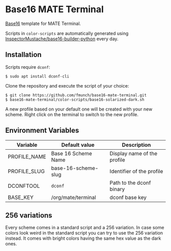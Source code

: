 # Base16 MATE Terminal

[Base16](https://github.com/chriskempson/base16) template for MATE Terminal.

Scripts in `color-scripts` are automatically generated using
[InspectorMustache/base16-builder-python](https://github.com/InspectorMustache/base16-builder-python) every day.

## Installation

Scripts require `dconf`:

```shell
$ sudo apt install dconf-cli
```

Clone the repository and execute the script of your choice:

```shell
$ git clone https://github.com/fmunch/base16-mate-terminal.git
$ base16-mate-terminal/color-scripts/base16-solarized-dark.sh
```

A new profile based on your default one will be created with your new scheme. Right click on the terminal to switch to
the new profile.

## Environment Variables

| Variable     | Default value       | Description                 |
|--------------|---------------------|-----------------------------|
| PROFILE_NAME | Base 16 Scheme Name | Display name of the profile |
| PROFILE_SLUG | base-16-scheme-slug | Identifier of the profile   |
| DCONFTOOL    | `dconf`             | Path to the dconf binary    |
| BASE_KEY     | /org/mate/terminal  | dconf base key              |

## 256 variations

Every scheme comes in a standard script and a 256 variation. In case some colors look weird in the standard script you
can try to use the 256 variation instead. It comes with bright colors having the same hex value as the dark ones.
